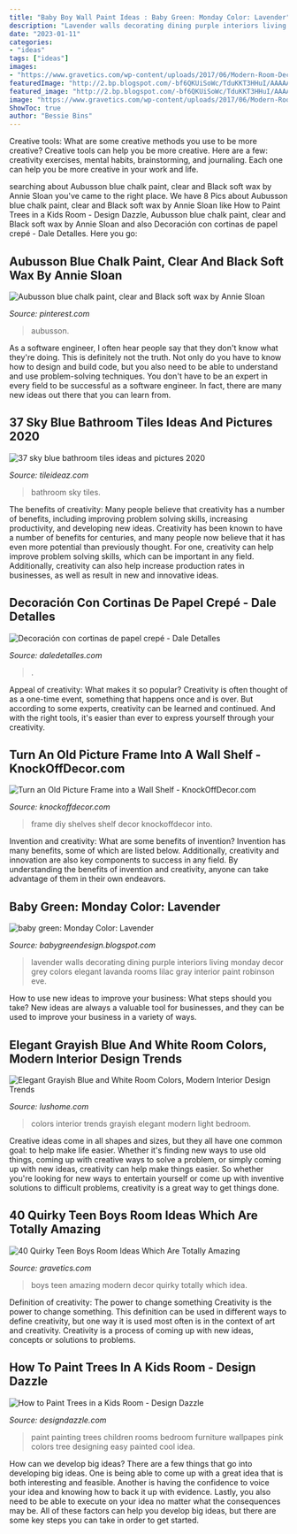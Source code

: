 ```yaml
---
title: "Baby Boy Wall Paint Ideas : Baby Green: Monday Color: Lavender"
description: "Lavender walls decorating dining purple interiors living monday decor grey colors elegant lavanda rooms lilac gray interior paint robinson eve"
date: "2023-01-11"
categories:
- "ideas"
tags: ["ideas"]
images:
- "https://www.gravetics.com/wp-content/uploads/2017/06/Modern-Room-Decor-Idea.jpg"
featuredImage: "http://2.bp.blogspot.com/-bf6QKUiSoWc/TduKKT3HHuI/AAAAAAAABQI/kMGf-4HkRqA/s1600/interior-decorating-dining-room-with-walls-the-color-lavender-588x770.jpg"
featured_image: "http://2.bp.blogspot.com/-bf6QKUiSoWc/TduKKT3HHuI/AAAAAAAABQI/kMGf-4HkRqA/s1600/interior-decorating-dining-room-with-walls-the-color-lavender-588x770.jpg"
image: "https://www.gravetics.com/wp-content/uploads/2017/06/Modern-Room-Decor-Idea.jpg"
ShowToc: true
author: "Bessie Bins"
---
```



Creative tools: What are some creative methods you use to be more creative?
Creative tools can help you be more creative. Here are a few: creativity exercises, mental habits, brainstorming, and journaling. Each one can help you be more creative in your work and life.

	

		
searching about Aubusson blue chalk paint, clear and Black soft wax by Annie Sloan you've came to the right place. We have 8 Pics about Aubusson blue chalk paint, clear and Black soft wax by Annie Sloan like How to Paint Trees in a Kids Room - Design Dazzle, Aubusson blue chalk paint, clear and Black soft wax by Annie Sloan and also Decoración con cortinas de papel crepé - Dale Detalles. Here you go:
		
    
## Aubusson Blue Chalk Paint, Clear And Black Soft Wax By Annie Sloan

<img loading=lazy src="https://i.pinimg.com/736x/fc/53/cc/fc53ccea5206c63eb0fc928589561236.jpg" onerror="this.onerror=null;this.src='https://tse1.mm.bing.net/th?id=OIP.Q2QqFq56zbLIA6B2FaZ3EwDYEg&amp;pid=15.1';" alt="Aubusson blue chalk paint, clear and Black soft wax by Annie Sloan">

_Source: pinterest.com_

>aubusson. 

	

As a software engineer, I often hear people say that they don't know what they're doing. This is definitely not the truth. Not only do you have to know how to design and build code, but you also need to be able to understand and use problem-solving techniques. You don't have to be an expert in every field to be successful as a software engineer. In fact, there are many new ideas out there that you can learn from.

    
## 37 Sky Blue Bathroom Tiles Ideas And Pictures 2020

<img loading=lazy src="https://www.tileideaz.com/wp-content/uploads/2015/06/62a15e620b73dfca0d6bb7a0447b191d.jpg" onerror="this.onerror=null;this.src='https://tse1.mm.bing.net/th?id=OIP.0KnzJLjr2dVBaw530PAr0gHaJ3&amp;pid=15.1';" alt="37 sky blue bathroom tiles ideas and pictures 2020">

_Source: tileideaz.com_

>bathroom sky tiles. 

	

The benefits of creativity: Many people believe that creativity has a number of benefits, including improving problem solving skills, increasing productivity, and developing new ideas.
Creativity has been known to have a number of benefits for centuries, and many people now believe that it has even more potential than previously thought. For one, creativity can help improve problem solving skills, which can be important in any field. Additionally, creativity can also help increase production rates in businesses, as well as result in new and innovative ideas.

    
## Decoración Con Cortinas De Papel Crepé - Dale Detalles

<img loading=lazy src="https://i1.wp.com/www.daledetalles.com/wp-content/uploads/2016/08/decoracion-con-papel-creppe7.jpg" onerror="this.onerror=null;this.src='https://tse2.mm.bing.net/th?id=OIP.0EOvMXrU5VQqt_BK8aCABgHaLD&amp;pid=15.1';" alt="Decoración con cortinas de papel crepé - Dale Detalles">

_Source: daledetalles.com_

>. 

	

Appeal of creativity: What makes it so popular?
Creativity is often thought of as a one-time event, something that happens once and is over. But according to some experts, creativity can be learned and continued. And with the right tools, it's easier than ever to express yourself through your creativity.

    
## Turn An Old Picture Frame Into A Wall Shelf - KnockOffDecor.com

<img loading=lazy src="https://knockoffdecor.com/wp-content/uploads/2015/09/DIY-Wall-Decor-DIY-Frame-Shelves1.jpg" onerror="this.onerror=null;this.src='https://tse4.mm.bing.net/th?id=OIP.JnLw5ucwf73esL9k8V29JQHaLp&amp;pid=15.1';" alt="Turn an Old Picture Frame into a Wall Shelf - KnockOffDecor.com">

_Source: knockoffdecor.com_

>frame diy shelves shelf decor knockoffdecor into. 

	

Invention and creativity: What are some benefits of invention?
Invention has many benefits, some of which are listed below. Additionally, creativity and innovation are also key components to success in any field. By understanding the benefits of invention and creativity, anyone can take advantage of them in their own endeavors.

    
## Baby Green: Monday Color: Lavender

<img loading=lazy src="http://2.bp.blogspot.com/-bf6QKUiSoWc/TduKKT3HHuI/AAAAAAAABQI/kMGf-4HkRqA/s1600/interior-decorating-dining-room-with-walls-the-color-lavender-588x770.jpg" onerror="this.onerror=null;this.src='https://tse3.mm.bing.net/th?id=OIP.ReSYZa6SA-SCK_QykYcLJAHaJs&amp;pid=15.1';" alt="baby green: Monday Color: Lavender">

_Source: babygreendesign.blogspot.com_

>lavender walls decorating dining purple interiors living monday decor grey colors elegant lavanda rooms lilac gray interior paint robinson eve. 

	

How to use new ideas to improve your business: What steps should you take?
New ideas are always a valuable tool for businesses, and they can be used to improve your business in a variety of ways.

    
## Elegant Grayish Blue And White Room Colors, Modern Interior Design Trends

<img loading=lazy src="https://www.lushome.com/wp-content/uploads/2019/06/light-blue-bedroom-color-trends-1.jpg" onerror="this.onerror=null;this.src='https://tse1.mm.bing.net/th?id=OIP.1jCyX9MV0fflEt6OtFz24AHaKB&amp;pid=15.1';" alt="Elegant Grayish Blue and White Room Colors, Modern Interior Design Trends">

_Source: lushome.com_

>colors interior trends grayish elegant modern light bedroom. 

	

Creative ideas come in all shapes and sizes, but they all have one common goal: to help make life easier. Whether it's finding new ways to use old things, coming up with creative ways to solve a problem, or simply coming up with new ideas, creativity can help make things easier. So whether you're looking for new ways to entertain yourself or come up with inventive solutions to difficult problems, creativity is a great way to get things done.

    
## 40 Quirky Teen Boys Room Ideas Which Are Totally Amazing

<img loading=lazy src="https://www.gravetics.com/wp-content/uploads/2017/06/Modern-Room-Decor-Idea.jpg" onerror="this.onerror=null;this.src='https://tse1.mm.bing.net/th?id=OIP.yDBP20Ouolsrns_n4IY1NgHaLI&amp;pid=15.1';" alt="40 Quirky Teen Boys Room Ideas Which Are Totally Amazing">

_Source: gravetics.com_

>boys teen amazing modern decor quirky totally which idea. 

	

Definition of creativity: The power to change something
Creativity is the power to change something. This definition can be used in different ways to define creativity, but one way it is used most often is in the context of art and creativity. Creativity is a process of coming up with new ideas, concepts or solutions to problems.

    
## How To Paint Trees In A Kids Room - Design Dazzle

<img loading=lazy src="http://www.designdazzle.com/wp-content/uploads/2012/11/catalina1.jpg" onerror="this.onerror=null;this.src='https://tse4.mm.bing.net/th?id=OIP.WRpOM5sfilVfSPJsO4CRRAAAAA&amp;pid=15.1';" alt="How to Paint Trees in a Kids Room - Design Dazzle">

_Source: designdazzle.com_

>paint painting trees children rooms bedroom furniture wallpapes pink colors tree designing easy painted cool idea. 

	

How can we develop big ideas?
There are a few things that go into developing big ideas. One is being able to come up with a great idea that is both interesting and feasible. Another is having the confidence to voice your idea and knowing how to back it up with evidence. Lastly, you also need to be able to execute on your idea no matter what the consequences may be. All of these factors can help you develop big ideas, but there are some key steps you can take in order to get started.

